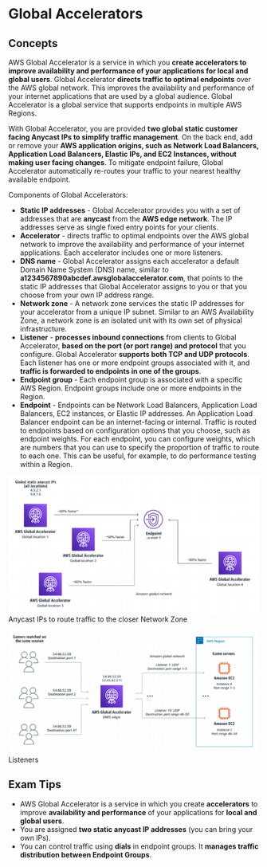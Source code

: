 # Global Accelerators
## Concepts

AWS Global Accelerator is a service in which you **create accelerators to improve availability and performance of your applications for local and global users**. Global Accelerator **directs traffic to optimal endpoints** over the AWS global network. This improves the availability and performance of your internet applications that are used by a global audience. Global Accelerator is a global service that supports endpoints in multiple AWS Regions.

With Global Accelerator, you are provided **two global static customer facing Anycast IPs to simplify traffic management**. On the back end, add or remove your **AWS application origins, such as Network Load Balancers, Application Load Balancers, Elastic IPs, and EC2 Instances, without making user facing changes**. To mitigate endpoint failure, Global Accelerator automatically re-routes your traffic to your nearest healthy available endpoint.

Components of Global Accelerators:
* **Static IP addresses** - Global Accelerator provides you with a set of  addresses that are **anycast** from the **AWS edge network**. The IP addresses serve as single fixed entry points for your clients. 
* **Accelerator** - directs traffic to optimal endpoints over the AWS global network to improve the availability and performance of your internet applications. Each accelerator includes one or more listeners.
* **DNS name** - Global Accelerator assigns each accelerator a default Domain Name System (DNS) name, similar to **a1234567890abcdef.awsglobalaccelerator.com**, that points to the static IP addresses that Global Accelerator assigns to you or that you choose from your own IP address range. 
* **Network zone** - A network zone services the static IP addresses for your accelerator from a unique IP subnet. Similar to an AWS Availability Zone, a network zone is an isolated unit with its own set of physical infrastructure. 
* **Listener** - **processes inbound connections** from clients to Global Accelerator, **based on the port (or port range) and protocol** that you configure. Global Accelerator **supports both TCP and UDP protocols**. Each listener has one or more endpoint groups associated with it, and **traffic is forwarded to endpoints in one of the groups**. 
* **Endpoint group** - Each endpoint group is associated with a specific AWS Region. Endpoint groups include one or more endpoints in the Region. 
* **Endpoint** - Endpoints can be Network Load Balancers, Application Load Balancers, EC2 instances, or Elastic IP addresses. An Application Load Balancer endpoint can be an internet-facing or internal. Traffic is routed to endpoints based on configuration options that you choose, such as endpoint weights. For each endpoint, you can configure weights, which are numbers that you can use to specify the proportion of traffic to route to each one. This can be useful, for example, to do performance testing within a Region.

![Global-Accelerators](./Global-Accelerators.png)
Anycast IPs to route traffic to the closer Network Zone

![Listeners](./Listeners.png)
Listeners

## Exam Tips
* AWS Global Accelerator is a service in which you create **accelerators** to improve **availability and performance** of your applications for **local and global users**.
* You are assigned **two static anycast IP addresses** (you can bring your own IPs).
* You can control traffic using **dials** in endpoint groups. It **manages traffic distribution between Endpoint Groups**.
  